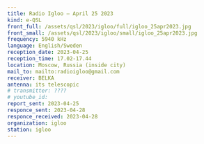```yaml
---
title: Radio Igloo — April 25 2023
kind: e-QSL
front_full: /assets/qsl/2023/igloo/full/igloo_25apr2023.jpg
front_small: /assets/qsl/2023/igloo/small/igloo_25apr2023.jpg
frequency: 5940 kHz
language: English/Sweden
reception_date: 2023-04-25
reception_time: 17.02-17.44
location: Moscow, Russia (inside city)
mail_to: mailto:radioigloo@gmail.com
receiver: BELKA
antenna: its telescopic
# transmitter: ????
# youtube_id:  
report_sent: 2023-04-25
responce_sent: 2023-04-28
responce_received: 2023-04-28
organization: igloo
station: igloo
---
```

